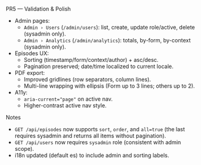 PR5 — Validation & Polish

- Admin pages:
  - `Admin › Users` (`/admin/users`): list, create, update role/active, delete (sysadmin only).
  - `Admin › Analytics` (`/admin/analytics`): totals, by-form, by-context (sysadmin only).
- Episodes UX:
  - Sorting (timestamp/form/context/author) + asc/desc.
  - Pagination preserved; date/time localized to current locale.
- PDF export:
  - Improved gridlines (row separators, column lines).
  - Multi-line wrapping with ellipsis (Form up to 3 lines; others up to 2).
- A11y:
  - `aria-current="page"` on active nav.
  - Higher-contrast active nav style.

Notes

- `GET /api/episodes` now supports `sort`, `order`, and `all=true` (the last requires sysadmin and returns all items without pagination).
- `GET /api/users` now requires `sysadmin` role (consistent with admin scope).
- i18n updated (default es) to include admin and sorting labels.

